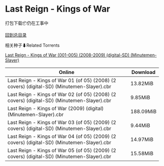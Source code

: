 # Last Reign - Kings of War

打包下载📦仍在工事中

[回到总目录](/Catalogs.md)







相关种子⬇Related Torrents

[Last Reign - Kings of War (001-005) (2008-2009) (digital-SD) (Minutemen-Slayer)](https://github.com/alicewish/markdown/blob/master/torrent/Last-Reign---Kings-of-War--001-005---2008-2009---digital-SD---Minutemen-Slayer.md)

Online | Download
--- | ---
Last Reign - Kings of War 01 (of 05) (2008) (2 covers) (digital-SD) (Minutemen-Slayer).cbr | 13.82MiB
Last Reign - Kings of War 02 (of 05) (2008) (2 covers) (digital-SD) (Minutemen-Slayer).cbr | 9.85MiB
Last Reign - Kings of War (2009) (digital) (Minutemen-Slayer).cbr | 188.09MiB
Last Reign - Kings of War 03 (of 05) (2009) (2 covers) (digital-SD) (Minutemen-Slayer).cbr | 9.44MiB
Last Reign - Kings of War 04 (of 05) (2009) (2 covers) (digital-SD) (Minutemen-Slayer).cbr | 14.97MiB
Last Reign - Kings of War 05 (of 05) (2009) (2 covers) (digital-SD) (Minutemen-Slayer).cbr | 15.58MiB
